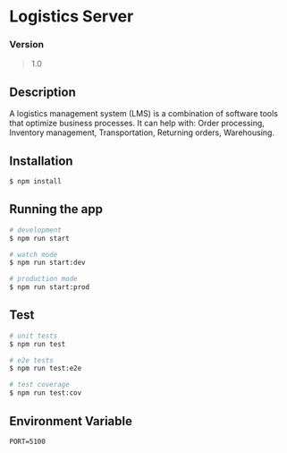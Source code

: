 # Logistics Server

### Version

> 1.0

## Description

A logistics management system (LMS) is a combination of software tools that optimize business processes. It can help with: Order processing, Inventory management, Transportation, Returning orders, Warehousing.

## Installation

```bash
$ npm install
```

## Running the app

```bash
# development
$ npm run start

# watch mode
$ npm run start:dev

# production mode
$ npm run start:prod
```

## Test

```bash
# unit tests
$ npm run test

# e2e tests
$ npm run test:e2e

# test coverage
$ npm run test:cov
```

## Environment Variable

```
PORT=5100
```
